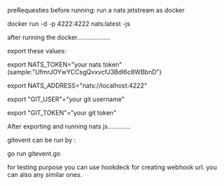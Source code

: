preRequesties before running:
run a nats jetstream as docker

docker run -d -p 4222:4222 nats:latest -js

after running the docker...................

export these values:

export NATS_TOKEN="your nats token"(sample:"UfmrJOYwYCCsgQvxvcfJ3BdI6c8WBbnD")

export NATS_ADDRESS="nats://localhost:4222"

export "GIT_USER"="your git username"

export "GIT_TOKEN"="your git token"

After exporting and running nats js.............

gitevent can be run by :

go run gitevent.go

for testing purpose you can use hookdeck for creating webhook url.
you can also any similar ones.
